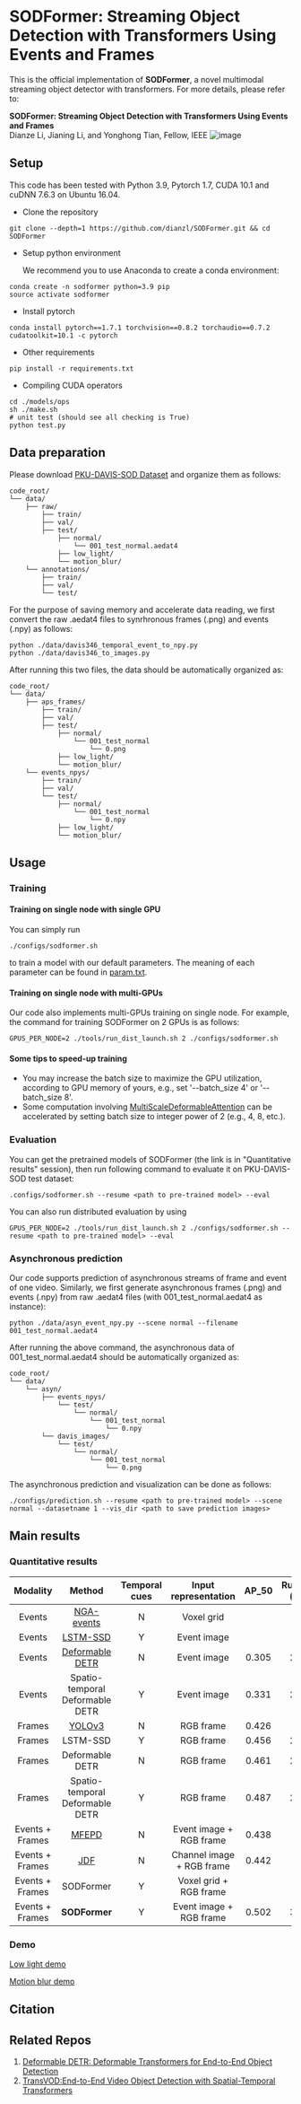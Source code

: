 # SODFormer: Streaming Object Detection with Transformers Using Events and Frames
This is the official implementation of **SODFormer**, a novel multimodal streaming object detector with transformers. For more details, please refer to:

**SODFormer: Streaming Object Detection with Transformers Using Events and Frames**  
Dianze Li, Jianing Li, and Yonghong Tian, Fellow, IEEE
![image](./imgs/overview.png)

## Setup
This code has been tested with Python 3.9, Pytorch 1.7, CUDA 10.1 and cuDNN 7.6.3 on Ubuntu 16.04.
* Clone the repository  
```
git clone --depth=1 https://github.com/dianzl/SODFormer.git && cd SODFormer
```
* Setup python environment

  We recommend you to use Anaconda to create a conda environment:
```
conda create -n sodformer python=3.9 pip
source activate sodformer
```
* Install pytorch
```
conda install pytorch==1.7.1 torchvision==0.8.2 torchaudio==0.7.2 cudatoolkit=10.1 -c pytorch
```
* Other requirements
```
pip install -r requirements.txt
```
* Compiling CUDA operators
```
cd ./models/ops
sh ./make.sh
# unit test (should see all checking is True)
python test.py
```
## Data preparation
Please download [PKU-DAVIS-SOD Dataset](https://git.openi.org.cn/LiDianze/PKU-DAVIS-SOD) and organize them as follows:
```
code_root/
└── data/
    ├── raw/
        ├── train/
        ├── val/
        ├── test/
            ├── normal/
                └── 001_test_normal.aedat4
            ├── low_light/
            └── motion_blur/
    └── annotations/
        ├── train/
        ├── val/
        └── test/
```
For the purpose of saving memory and accelerate data reading, we first convert the raw .aedat4 files to synrhronous frames (.png) and events (.npy) as follows:
```
python ./data/davis346_temporal_event_to_npy.py
python ./data/davis346_to_images.py
```
After running this two files, the data should be automatically organized as:
```
code_root/
└── data/
    ├── aps_frames/
        ├── train/
        ├── val/
        ├── test/
            ├── normal/
                └── 001_test_normal
                    └── 0.png
            ├── low_light/
            └── motion_blur/
    └── events_npys/
        ├── train/
        ├── val/
        └── test/
            ├── normal/
                └── 001_test_normal
                    └── 0.npy
            ├── low_light/
            └── motion_blur/
```
## Usage
### Training
#### Training on single node with single GPU
You can simply run 
```
./configs/sodformer.sh
```
to train a model with our default parameters. The meaning of each parameter can be found in [param.txt](./configs/param.txt).
#### Training on single node with multi-GPUs
Our code also implements multi-GPUs training on single node. For example, the command for training SODFormer on 2 GPUs is as follows:
```
GPUS_PER_NODE=2 ./tools/run_dist_launch.sh 2 ./configs/sodformer.sh
```
#### Some tips to speed-up training
* You may increase the batch size to maximize the GPU utilization, according to GPU memory of yours, e.g., set '--batch_size 4' or '--batch_size 8'.
* Some computation involving [MultiScaleDeformableAttention](https://arxiv.org/abs/2010.04159) can be accelerated by setting batch size to integer power of 2 (e.g., 4, 8, etc.).
### Evaluation
You can get the pretrained models of SODFormer (the link is in "Quantitative results" session), then run following command to evaluate it on PKU-DAVIS-SOD test dataset:
```
.configs/sodformer.sh --resume <path to pre-trained model> --eval
```
You can also run distributed evaluation by using
```
GPUS_PER_NODE=2 ./tools/run_dist_launch.sh 2 ./configs/sodformer.sh --resume <path to pre-trained model> --eval
```
### Asynchronous prediction
Our code supports prediction of asynchronous streams of frame and event of one video. Similarly, we first generate asynchronous frames (.png) and events (.npy) from raw .aedat4 files (with 001_test_normal.aedat4 as instance):
```
python ./data/asyn_event_npy.py --scene normal --filename 001_test_normal.aedat4
```
After running the above command, the asynchronous data of 001_test_normal.aedat4 should be automatically organized as:
```
code_root/
└── data/
    └── asyn/
        ├── events_npys/
            └── test/
                └── normal/
                    └── 001_test_normal
                        └── 0.npy
        └── davis_images/
            └── test/
                └── normal/
                    └── 001_test_normal
                        └── 0.png
```
The asynchronous prediction and visualization can be done as follows:
```
./configs/prediction.sh --resume <path to pre-trained model> --scene normal --datasetname 1 --vis_dir <path to save prediction images>
```
## Main results
### Quantitative results

| Modality | Method | Temporal cues | Input representation | AP$\_{50}$ | Runtime (ms) | URL |
|:--------:|:------:|:-------------:|:--------------------:|:-----------:|:------------:|:---:|
| Events | [NGA-events](https://link.springer.com/chapter/10.1007/978-3-030-58517-4_6) | N | Voxel grid |  |  | - |
| Events | [LSTM-SSD](https://openaccess.thecvf.com/content_cvpr_2018/html/Liu_Mobile_Video_Object_CVPR_2018_paper.html) | Y | Event image | | | - |
| Events | [Deformable DETR](https://arxiv.org/abs/2010.04159) | N | Event image | 0.305 | 21.6 | entss |
| Events | Spatio-temporal Deformable DETR | Y | Event image | 0.331 | 25.0 | etss |
| Frames | [YOLOv3](https://arxiv.org/abs/1804.02767) | N | RGB frame | 0.426 | 7.9 | - |
| Frames | LSTM-SSD | Y | RGB frame | 0.456 | 22.4 | - |
| Frames | Deformable DETR | N | RGB frame | 0.461 | 21.5 | fntss |
| Frames | Spatio-temporal Deformable DETR | Y | RGB frame | 0.487 | 24.9 | ftss |
| Events + Frames | [MFEPD](https://ieeexplore.ieee.org/abstract/document/8793924/) | N | Event image + RGB frame | 0.438 | 8.2 | - |
| Events + Frames | [JDF](https://ieeexplore.ieee.org/abstract/document/8784777) | N | Channel image + RGB frame | 0.442 | 8.3 | - |
| Events + Frames | SODFormer | Y | Voxel grid + RGB frame | | | - |
| Events + Frames | **SODFormer** | Y | Event image + RGB frame | 0.502 | 39.7 | fusion |

### Demo
[Low light demo](https://github.com/dianzl/SODFormer/blob/master/imgs/motion_blur_demo.gif)

[Motion blur demo](https://github.com/dianzl/SODFormer/blob/master/imgs/low_light_demo.gif)

## Citation

## Related Repos
1. [Deformable DETR: Deformable Transformers for End-to-End Object Detection](https://github.com/fundamentalvision/Deformable-DETR)
2. [TransVOD:End-to-End Video Object Detection with Spatial-Temporal Transformers](https://github.com/SJTU-LuHe/TransVOD)
